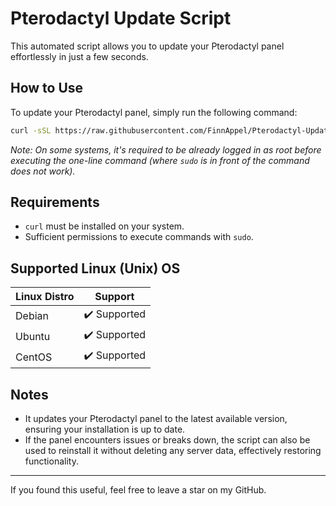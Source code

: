 # Pterodactyl Update Script

This automated script allows you to update your Pterodactyl panel effortlessly in just a few seconds.

## How to Use
To update your Pterodactyl panel, simply run the following command:

```bash
curl -sSL https://raw.githubusercontent.com/FinnAppel/Pterodactyl-Update-Script/main/update.sh | sudo bash
```
_Note: On some systems, it's required to be already logged in as root before executing the one-line command (where `sudo` is in front of the command does not work)._

## Requirements
- `curl` must be installed on your system.
- Sufficient permissions to execute commands with `sudo`.

## Supported Linux (Unix) OS

| Linux Distro | Support          |
| ------- | ------------------ |
| Debian | :heavy_check_mark: Supported|
| Ubuntu | :heavy_check_mark: Supported|
| CentOS | :heavy_check_mark: Supported|

## Notes
- It updates your Pterodactyl panel to the latest available version, ensuring your installation is up to date.
- If the panel encounters issues or breaks down, the script can also be used to reinstall it without deleting any server data, effectively restoring functionality.

---

If you found this useful, feel free to leave a star on my GitHub.
